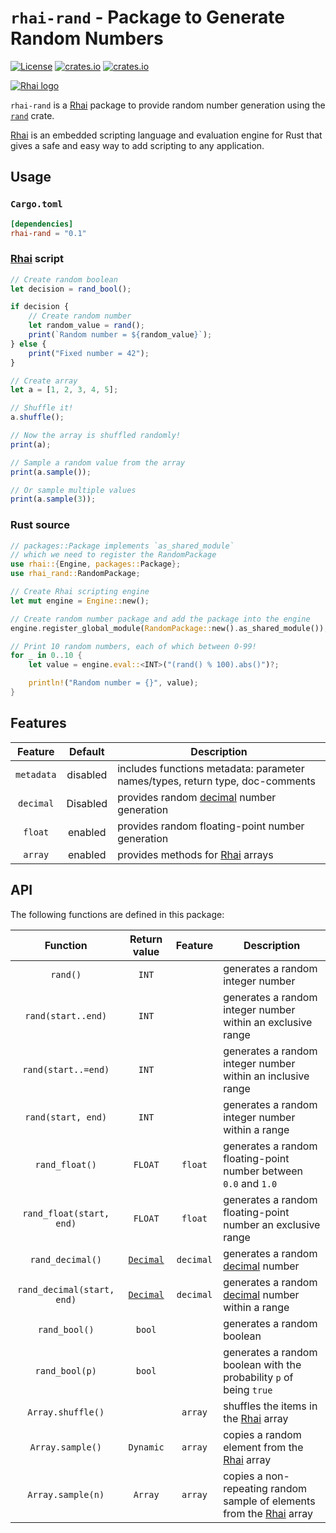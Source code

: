`rhai-rand` - Package to Generate Random Numbers
===============================================

[![License](https://img.shields.io/crates/l/rhai)](https://github.com/license/rhaiscript/rhai-rand)
[![crates.io](https://img.shields.io/crates/v/rhai-rand?logo=rust)](https://crates.io/crates/rhai-rand/)
[![crates.io](https://img.shields.io/crates/d/rhai-rand?logo=rust)](https://crates.io/crates/rhai-rand/)

[![Rhai logo](https://rhai.rs/book/images/logo/rhai-banner-transparent-colour.svg)](https://rhai.rs)

`rhai-rand` is a [Rhai] package to provide random number generation using the [`rand`] crate.

[Rhai] is an embedded scripting language and evaluation engine for Rust that gives a safe and easy way
to add scripting to any application.


Usage
-----

### `Cargo.toml`

```toml
[dependencies]
rhai-rand = "0.1"
```

### [Rhai] script

```js
// Create random boolean
let decision = rand_bool();

if decision {
    // Create random number
    let random_value = rand();
    print(`Random number = ${random_value}`);
} else {
    print("Fixed number = 42");
}

// Create array
let a = [1, 2, 3, 4, 5];

// Shuffle it!
a.shuffle();

// Now the array is shuffled randomly!
print(a);

// Sample a random value from the array
print(a.sample());

// Or sample multiple values
print(a.sample(3));
```

### Rust source

```rust
// packages::Package implements `as_shared_module`
// which we need to register the RandomPackage
use rhai::{Engine, packages::Package};
use rhai_rand::RandomPackage;

// Create Rhai scripting engine
let mut engine = Engine::new();

// Create random number package and add the package into the engine
engine.register_global_module(RandomPackage::new().as_shared_module());

// Print 10 random numbers, each of which between 0-99!
for _ in 0..10 {
    let value = engine.eval::<INT>("(rand() % 100).abs()")?;

    println!("Random number = {}", value);
}
```


Features
--------

|  Feature   | Default  | Description                                                                        |
| :--------: | :------: | ---------------------------------------------------------------------------------- |
| `metadata` | disabled | includes functions metadata: parameter names/types, return type, doc-comments      |
| `decimal`  | Disabled | provides random [decimal](https://crates.io/crates/rust_decimal) number generation |
|  `float`   | enabled  | provides random floating-point number generation                                   |
|  `array`   | enabled  | provides methods for [Rhai] arrays                                                 |


API
---

The following functions are defined in this package:

|          Function          | Return value |  Feature  | Description                                                            |
| :------------------------: | :----------: | :-------: | ---------------------------------------------------------------------- |
|          `rand()`          |    `INT`     |           | generates a random integer number                                      |
|     `rand(start..end)`     |    `INT`     |           | generates a random integer number within an exclusive range            |
|    `rand(start..=end)`     |    `INT`     |           | generates a random integer number within an inclusive range            |
|     `rand(start, end)`     |    `INT`     |           | generates a random integer number within a range                       |
|       `rand_float()`       |   `FLOAT`    |  `float`  | generates a random floating-point number between `0.0` and `1.0`       |
|  `rand_float(start, end)`  |   `FLOAT`    |  `float`  | generates a random floating-point number an exclusive range            |
|      `rand_decimal()`      | [`Decimal`]  | `decimal` | generates a random [decimal][`Decimal`] number                         |
| `rand_decimal(start, end)` | [`Decimal`]  | `decimal` | generates a random [decimal][`Decimal`] number within a range          |
|       `rand_bool()`        |    `bool`    |           | generates a random boolean                                             |
|       `rand_bool(p)`       |    `bool`    |           | generates a random boolean with the probability `p` of being `true`    |
|     `Array.shuffle()`      |              |  `array`  | shuffles the items in the [Rhai] array                                 |
|      `Array.sample()`      |  `Dynamic`   |  `array`  | copies a random element from the [Rhai] array                          |
|     `Array.sample(n)`      |   `Array`    |  `array`  | copies a non-repeating random sample of elements from the [Rhai] array |


[Rhai]: https://rhai.rs
[`rand`]: https://crates.io/crates/rand
[`Decimal`]: https://crates.io/crates/rust_decimal
